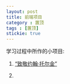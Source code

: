 ```yaml
---
layout: post
title: 前端项目
category : 置顶
tags : [置顶]
stickie: true
---
```

<html>
<body>
学习过程中所作的小项目:
<ol>
<li><a href="https://akayi07.github.io/TributePage1/" target="_blank">“致敬约翰·托尔金”<a><li>
<ol>

